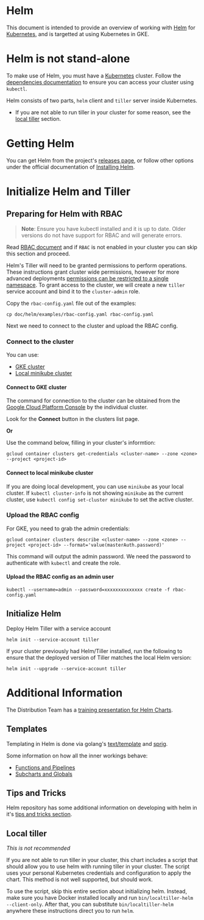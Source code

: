 # Helm

This document is intended to provide an overview of working with [Helm][helm] for [Kubernetes][k8s-io], and is targetted at using Kubernetes in GKE.

# Helm is not stand-alone

To make use of Helm, you must have a [Kubernetes][k8s-io] cluster. Follow the [dependencies documentation](../installation/dependencies.md)
to ensure you can access your cluster using `kubectl`.

Helm consists of two parts, `helm` client and `tiller` server inside Kubernetes.

* If you are not able to run tiller in your cluster for some reason, see the
[local tiller](#local-tiller) section.

# Getting Helm

You can get Helm from the project's [releases page](https://github.com/kubernetes/helm/releases), or follow other options under the official documentation of [Installing Helm](https://docs.helm.sh/using_helm/#installing-helm).

# Initialize Helm and Tiller

## Preparing for Helm with RBAC

> **Note**: Ensure you have kubectl installed and it is up to date. Older versions do not have support for RBAC and will generate errors.

Read [RBAC document](../installation/rbac.md) and if `RBAC` is not enabled in your cluster you can skip this section and proceed.

Helm's Tiller will need to be granted permissions to perform operations. These instructions grant cluster wide permissions, however for more advanced deployments [permissions can be restricted to a single namespace](https://docs.helm.sh/using_helm/#example-deploy-tiller-in-a-namespace-restricted-to-deploying-resources-only-in-that-namespace). To grant access to the cluster, we will create a new `tiller` service account and bind it to the `cluster-admin` role.

Copy the `rbac-config.yaml` file out of the examples:

```
cp doc/helm/examples/rbac-config.yaml rbac-config.yaml
```

Next we need to connect to the cluster and upload the RBAC config.

### Connect to the cluster

You can use:

* [GKE cluster](#connect-to-gke-cluster)
* [Local minikube cluster](#connect-to-local-minikube-cluster)

#### Connect to GKE cluster

The command for connection to the cluster can be obtained from the [Google Cloud Platform Console][gcp-k8s]
by the individual cluster.

Look for the **Connect** button in the clusters list page.

**Or**

Use the command below, filling in your cluster's informtion:

```
gcloud container clusters get-credentials <cluster-name> --zone <zone> --project <project-id>
```

#### Connect to local minikube cluster

If you are doing local development, you can use `minikube` as your
local cluster. If `kubectl cluster-info` is not showing `minikube` as the current
cluster, use `kubectl config set-cluster minikube` to set the active cluster.

### Upload the RBAC config

For GKE, you need to grab the admin credentials:

```
gcloud container clusters describe <cluster-name> --zone <zone> --project <project-id> --format='value(masterAuth.password)'
```

This command will output the admin password. We need the password to authenticate with `kubectl` and create the role.

#### Upload the RBAC config as an admin user

```
kubectl --username=admin --password=xxxxxxxxxxxxxx create -f rbac-config.yaml
```

## Initialize Helm

Deploy Helm Tiller with a service account

```
helm init --service-account tiller
```

If your cluster
previously had Helm/Tiller installed, run the following to ensure that the deployed version of Tiller matches the local Helm version:

```
helm init --upgrade --service-account tiller
```

# Additional Information

The Distribution Team has a [training presentation for Helm Charts](https://docs.google.com/presentation/d/1CStgh5lbS-xOdKdi3P8N9twaw7ClkvyqFN3oZrM1SNw/present).

## Templates

Templating in Helm is done via golang's [text/template][] and [sprig][].

Some information on how all the inner workings behave:
- [Functions and Pipelines][helm-func-pipeline]
- [Subcharts and Globals][helm-subchart-global]

## Tips and Tricks

Helm repository has some additional information on developing with helm in it's
[tips and tricks section](https://github.com/kubernetes/helm/blob/master/docs/charts_tips_and_tricks.md).


[helm]: https://helm.sh
[helm-using]: https://docs.helm.sh/using_helm
[k8s-io]: https://kubernetes.io/
[gcp-k8s]: https://console.cloud.google.com/kubernetes/list

[text/template]: https://golang.org/pkg/text/template/
[sprig]: https://godoc.org/github.com/Masterminds/sprig
[helm-func-pipeline]: https://github.com/kubernetes/helm/blob/master/docs/chart_template_guide/functions_and_pipelines.md
[helm-subchart-global]: https://github.com/kubernetes/helm/blob/master/docs/chart_template_guide/subcharts_and_globals.md

## Local tiller

_This is not recommended_

If you are not able to run tiller in your cluster, this chart includes a script
that should allow you to use helm with running tiller in your cluster. The
script uses your personal Kubernetes credentials and configuration to apply
the chart. This method is not well supported, but should work.

To use the script, skip this entire section about initializing helm. Instead,
make sure you have Docker installed locally and run
`bin/localtiller-helm --client-only`. After that, you can substitute
`bin/localtiller-helm` anywhere these instructions direct you to run `helm`.
